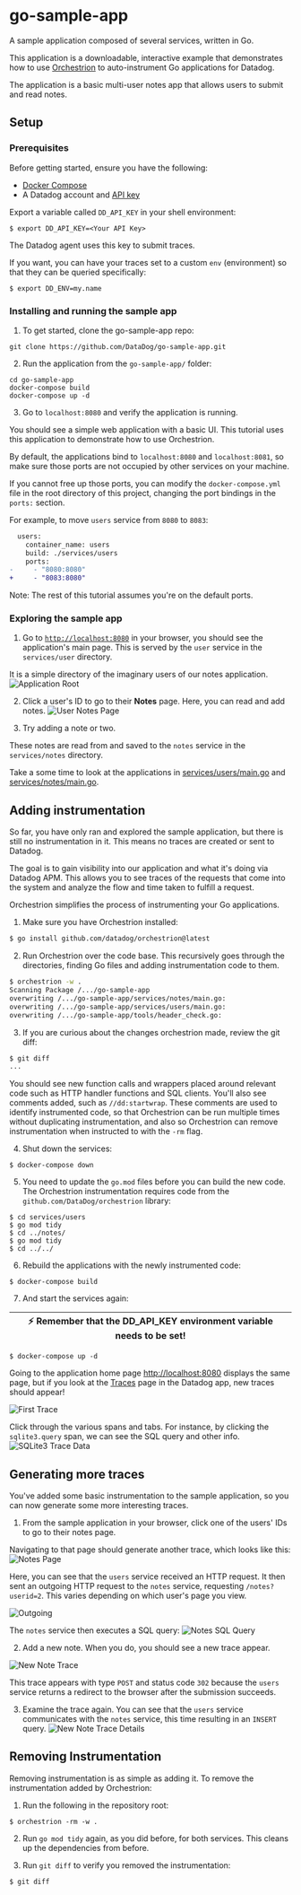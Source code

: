 # go-sample-app
A sample application composed of several services, written in Go.

This application is a downloadable, interactive example that demonstrates how to use [Orchestrion][1] to auto-instrument Go applications for Datadog.

The application is a basic multi-user notes app that allows users to submit and read notes.

## Setup

### Prerequisites

Before getting started, ensure you have the following:
- [Docker Compose][2]
- A Datadog account and [API key][3]

Export a variable called `DD_API_KEY` in your shell environment:

```shell
$ export DD_API_KEY=<Your API Key>
```

The Datadog agent uses this key to submit traces.

If you want, you can have your traces set to a custom `env` (environment) so that they can be queried specifically:

```shell 
$ export DD_ENV=my.name
```

### Installing and running the sample app

1. To get started, clone the go-sample-app repo:
```shell
git clone https://github.com/DataDog/go-sample-app.git
```
2. Run the application from the `go-sample-app/` folder:
```shell
cd go-sample-app
docker-compose build
docker-compose up -d
```
3. Go to `localhost:8080` and verify the application is running.

You should see a simple web application with a basic UI. This tutorial uses this application to demonstrate how to use Orchestrion.

By default, the applications bind to `localhost:8080` and `localhost:8081`, so make sure those ports are not occupied by other services on your machine.

If you cannot free up those ports, you can modify the `docker-compose.yml` file in the root directory of this project, changing the port bindings in the `ports:` section.

For example, to move `users` service from `8080` to `8083`:
```diff
  users:
    container_name: users
    build: ./services/users
    ports:
-     - "8080:8080"
+     - "8083:8080"
```
Note: The rest of this tutorial assumes you're on the default ports.

### Exploring the sample app

1. Go to [`http://localhost:8080`][4] in your browser, you should see the application's main page. This is served by the `user` service in the `services/user` directory.

It is a simple directory of the imaginary users of our notes application.
![Application Root](doc/root.png)

2. Click a user's ID to go to their **Notes** page. Here, you can read and add notes.
![User Notes Page](doc/user-notes.png)

3. Try adding a note or two.

These notes are read from and saved to the `notes` service in the `services/notes` directory.

Take a some time to look at the applications in [services/users/main.go](services/users/main.go) and [services/notes/main.go](services/notes/main.go).


## Adding instrumentation
So far, you have only ran and explored the sample application, but there is still no instrumentation in it. This means no traces are created or sent to Datadog.

The goal is to gain visibility into our application and what it's doing via Datadog APM. This allows you to see traces of the requests that come into the system and analyze the flow and time taken to fulfill a request.

Orchestrion simplifies the process of instrumenting your Go applications.

1. Make sure you have Orchestrion installed:
```sh
$ go install github.com/datadog/orchestrion@latest
```

2. Run Orchestrion over the code base. This recursively goes through the directories, finding Go files and adding instrumentation code to them.
```sh
$ orchestrion -w .
Scanning Package /.../go-sample-app
overwriting /.../go-sample-app/services/notes/main.go:
overwriting /.../go-sample-app/services/users/main.go:
overwriting /.../go-sample-app/tools/header_check.go:
```

3. If you are curious about the changes orchestrion made, review the git diff:
```sh
$ git diff
...
```

You should see new function calls and wrappers placed around relevant code such as HTTP handler functions and SQL clients. You'll also see comments added, such as `//dd:startwrap`. These comments are used to identify instrumented code, so that Orchestrion can be run multiple times without duplicating instrumentation, and also so Orchestrion can remove instrumentation when instructed to with the `-rm` flag.

4. Shut down the services:
```
$ docker-compose down
```

5. You need to update the `go.mod` files before you can build the new code. The Orchestrion instrumentation requires code from the `github.com/DataDog/orchestrion` library:

```shell
$ cd services/users
$ go mod tidy
$ cd ../notes/
$ go mod tidy
$ cd ../../
```

6. Rebuild the applications with the newly instrumented code:
```shell
$ docker-compose build
```

7. And start the services again:

| :zap: Remember that the DD_API_KEY environment variable needs to be set! |
|--------------------------------------------------------------------------|

```shell
$ docker-compose up -d
```

Going to the application home page [http://localhost:8080][4] displays the same page, but if you look at the [Traces][5] page in the Datadog app, new traces should appear!

![First Trace](doc/trace1.png)

Click through the various spans and tabs. For instance, by clicking the `sqlite3.query` span, we can see the SQL query and other info.
![SQLite3 Trace Data](doc/sqlite-info.png)


## Generating more traces

You've added some basic instrumentation to the sample application, so you can now generate some more interesting traces.

1. From the sample application in your browser, click one of the users' IDs to go to their notes page.

Navigating to that page should generate another trace, which looks like this:
![Notes Page](doc/notes-trace.png)

Here, you can see that the `users` service received an HTTP request. It then sent an outgoing HTTP request to the `notes` service, requesting `/notes?userid=2`. This varies depending on which user's page you view.

![Outgoing](doc/notes-trace2.png)

The `notes` service then executes a SQL query:
![Notes SQL Query](doc/notes-sql.png)

2. Add a new note. When you do, you should see a new trace appear.

![New Note Trace](doc/notes-trace3.png)

This trace appears with type `POST` and status code `302` because the `users` service returns a redirect to the browser after the submission succeeds.

3. Examine the trace again. You can see that the `users` service communicates with the `notes` service, this time resulting in an `INSERT` query.
![New Note Trace Details](doc/notes-trace4.png)

## Removing Instrumentation

Removing instrumentation is as simple as adding it. To remove the instrumentation added by Orchestrion:

1. Run the following in the repository root:
```shell
$ orchestrion -rm -w .
```

2. Run `go mod tidy` again, as you did before, for both services. This cleans up the dependencies from before.

3. Run `git diff` to verify you removed the instrumentation:
```sh
$ git diff
```
[1]: https://github.com/DataDog/orchestrion
[2]: https://docs.docker.com/compose/install/
[3]: https://docs.datadoghq.com/account_management/api-app-keys/
[4]: http://localhost:8080
[5]: https://app.datadoghq.com/apm/traces
